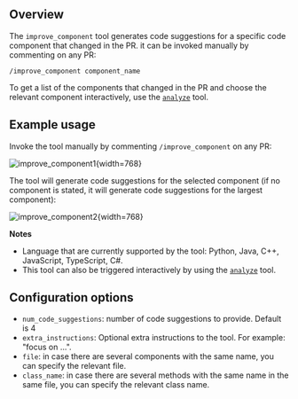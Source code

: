 ## Overview
The `improve_component` tool generates code suggestions for a specific code component that changed in the PR.
it can be invoked manually by commenting on any PR:
```
/improve_component component_name
```

To get a list of the components that changed in the PR and choose the relevant component interactively, use the [`analyze`](./analyze.md) tool.


## Example usage

Invoke the tool manually by commenting `/improve_component` on any PR:

![improve_component1](https://khulnasoft.com/images/pr_action/improve_component1.png){width=768}

The tool will generate code suggestions for the selected component (if no component is stated, it will generate code suggestions for the largest component):

![improve_component2](https://khulnasoft.com/images/pr_action/improve_component2.png){width=768}

**Notes**
- Language that are currently supported by the tool: Python, Java, C++, JavaScript, TypeScript, C#.
- This tool can also be triggered interactively by using the [`analyze`](./analyze.md) tool.

## Configuration options
- `num_code_suggestions`: number of code suggestions to provide. Default is 4
- `extra_instructions`: Optional extra instructions to the tool. For example: "focus on ...".
- `file`: in case there are several components with the same name, you can specify the relevant file.
- `class_name`: in case there are several methods with the same name in the same file, you can specify the relevant class name.